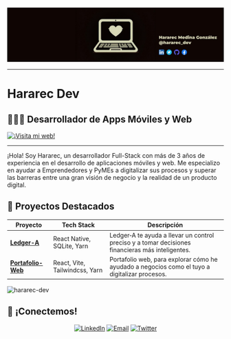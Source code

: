 ![logo](https://raw.githubusercontent.com/hararec-dev/hararec-dev/main/assets/logo.jpg)

---

# **Hararec Dev**  
## 🧑🏻‍💻 **Desarrollador de Apps Móviles y Web** 
[![¡Visita mi web!](https://img.shields.io/badge/Visita_mi_sitio_web-4F46E5?style=for-the-badge&logo=google-chrome&logoColor=white)](https://hararecdev.com)

---

¡Hola! Soy Hararec, un desarrollador Full-Stack con más de 3 años de experiencia en el desarrollo de aplicaciones móviles y web. Me especializo en ayudar a Emprendedores y PyMEs a digitalizar sus procesos y superar las barreras entre una gran visión de negocio y la realidad de un producto digital.


## 🚀 **Proyectos Destacados**  
| Proyecto | Tech Stack | Descripción |  
|----------|------------|-------------|  
| [**Ledger-A**](https://github.com/hararec-dev/ledger-a) | React Native, SQLite, Yarn | Ledger‑A te ayuda a llevar un control preciso y a tomar decisiones financieras más inteligentes. |  
| [**Portafolio-Web**](https://github.com/hararec-dev/hararecdev) | React, Vite, Tailwindcss, Yarn | Portafolio web, para explorar cómo he ayudado a negocios como el tuyo a digitalizar procesos.  |  

<p><img align="center" src="https://github-readme-stats.vercel.app/api/top-langs/?username=hararec-dev&layout=compact" alt="hararec-dev" /></p>

## 💬 ¡Conectemos!  

<div align="center">

[![LinkedIn](https://img.shields.io/badge/LinkedIn-0077B5?style=for-the-badge&logo=linkedin&logoColor=white)](https://www.linkedin.com/in/hararec-dev/)
[![Email](https://img.shields.io/badge/Email-4F46E5?style=for-the-badge&logo=gmail&logoColor=white)](mailto:hararecdev@gmail.com)
[![Twitter](https://img.shields.io/badge/Twitter-1DA1F2?style=for-the-badge&logo=X&logoColor=white)](https://x.com/hararec_dev)

</div>
